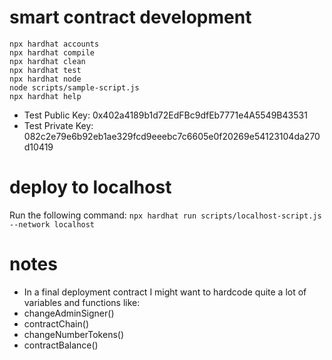 # smart contract development

```shell
npx hardhat accounts
npx hardhat compile
npx hardhat clean
npx hardhat test
npx hardhat node
node scripts/sample-script.js
npx hardhat help
```

- Test Public Key: 0x402a4189b1d72EdFBc9dfEb7771e4A5549B43531
- Test Private Key: 082c2e79e6b92eb1ae329fcd9eeebc7c6605e0f20269e54123104da270d10419

# deploy to localhost

Run the following command:
```npx hardhat run scripts/localhost-script.js --network localhost```

# notes

- In a final deployment contract I might want to hardcode quite a lot of variables and functions like:
- changeAdminSigner()
- contractChain()
- changeNumberTokens()
- contractBalance()